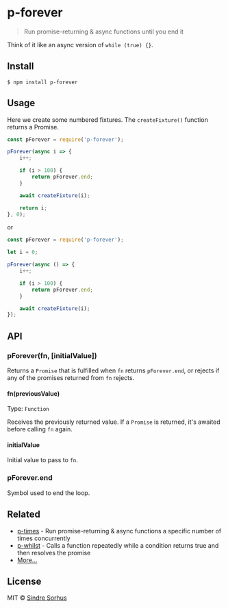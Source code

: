 # p-forever

> Run promise-returning & async functions until you end it

Think of it like an async version of `while (true) {}`.


## Install

```
$ npm install p-forever
```


## Usage

Here we create some numbered fixtures. The `createFixture()` function returns a Promise.

```js
const pForever = require('p-forever');

pForever(async i => {
	i++;

	if (i > 100) {
		return pForever.end;
	}

	await createFixture(i);

	return i;
}, 0);
```

or

```js
const pForever = require('p-forever');

let i = 0;

pForever(async () => {
	i++;

	if (i > 100) {
		return pForever.end;
	}

	await createFixture(i);
});
```


## API

### pForever(fn, [initialValue])

Returns a `Promise` that is fulfilled when `fn` returns `pForever.end`, or rejects if any of the promises returned from `fn` rejects.

#### fn(previousValue)

Type: `Function`

Receives the previously returned value. If a `Promise` is returned, it's awaited before calling `fn` again.

#### initialValue

Initial value to pass to `fn`.

### pForever.end

Symbol used to end the loop.


## Related

- [p-times](https://github.com/sindresorhus/p-times) - Run promise-returning & async functions a specific number of times concurrently
- [p-whilst](https://github.com/sindresorhus/p-whilst) - Calls a function repeatedly while a condition returns true and then resolves the promise
- [More…](https://github.com/sindresorhus/promise-fun)


## License

MIT © [Sindre Sorhus](https://sindresorhus.com)
